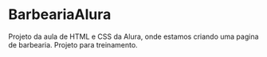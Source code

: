 # BarbeariaAlura
Projeto da aula de HTML e CSS da Alura, onde estamos criando uma pagina de barbearia. Projeto para treinamento. 
